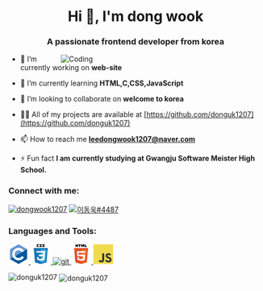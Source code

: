 <h1 align="center">Hi 👋, I'm dong wook</h1>
<h3 align="center">A passionate frontend developer from korea</h3>
<img align="right" alt="Coding" width="400" src="https://cdn.dribbble.com/users/1162077/screenshots/3848914/programmer.gif">

- 🔭 I’m currently working on **web-site**

- 🌱 I’m currently learning **HTML,C,CSS,JavaScript**

- 👯 I’m looking to collaborate on **welcome to korea**

- 👨‍💻 All of my projects are available at [https://github.com/donguk1207](https://github.com/donguk1207)

- 📫 How to reach me **leedongwook1207@naver.com**

- ⚡ Fun fact **I am currently studying at Gwangju Software Meister High School.**

<h3 align="left">Connect with me:</h3>
<p align="left">
<a href="https://instagram.com/dongwook1207" target="blank"><img align="center" src="https://raw.githubusercontent.com/rahuldkjain/github-profile-readme-generator/master/src/images/icons/Social/instagram.svg" alt="dongwook1207" height="30" width="40" /></a>
<a href="https://discord.gg/이동욱#4487" target="blank"><img align="center" src="https://raw.githubusercontent.com/rahuldkjain/github-profile-readme-generator/master/src/images/icons/Social/discord.svg" alt="이동욱#4487" height="30" width="40" /></a>
</p>

<h3 align="left">Languages and Tools:</h3>
<p align="left"> <a href="https://www.cprogramming.com/" target="_blank" rel="noreferrer"> <img src="https://raw.githubusercontent.com/devicons/devicon/master/icons/c/c-original.svg" alt="c" width="40" height="40"/> </a> <a href="https://www.w3schools.com/css/" target="_blank" rel="noreferrer"> <img src="https://raw.githubusercontent.com/devicons/devicon/master/icons/css3/css3-original-wordmark.svg" alt="css3" width="40" height="40"/> </a> <a href="https://git-scm.com/" target="_blank" rel="noreferrer"> <img src="https://www.vectorlogo.zone/logos/git-scm/git-scm-icon.svg" alt="git" width="40" height="40"/> </a> <a href="https://www.w3.org/html/" target="_blank" rel="noreferrer"> <img src="https://raw.githubusercontent.com/devicons/devicon/master/icons/html5/html5-original-wordmark.svg" alt="html5" width="40" height="40"/> </a> <a href="https://developer.mozilla.org/en-US/docs/Web/JavaScript" target="_blank" rel="noreferrer"> <img src="https://raw.githubusercontent.com/devicons/devicon/master/icons/javascript/javascript-original.svg" alt="javascript" width="40" height="40"/> </a> </p>

<p><img align="left" src="https://github-readme-stats.vercel.app/api/top-langs?username=donguk1207&show_icons=true&locale=en&layout=compact" alt="donguk1207" /></p>

<p>&nbsp;<img align="center" src="https://github-readme-stats.vercel.app/api?username=donguk1207&show_icons=true&locale=en" alt="donguk1207" /></p>
